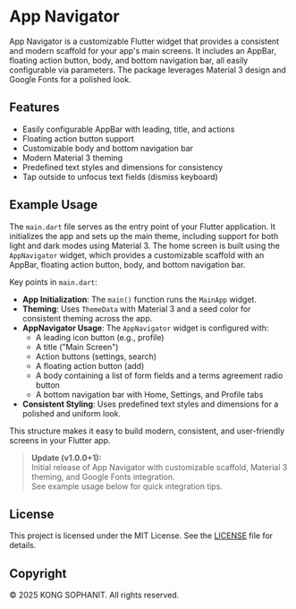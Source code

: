 <!--
This README describes the package. If you publish this package to pub.dev,
this README's contents appear on the landing page for your package.

For information about how to write a good package README, see the guide for
[writing package pages](https://dart.dev/tools/pub/writing-package-pages).

For general information about developing packages, see the Dart guide for
[creating packages](https://dart.dev/guides/libraries/create-packages)
and the Flutter guide for
[developing packages and plugins](https://flutter.dev/to/develop-packages).
-->

# App Navigator

App Navigator is a customizable Flutter widget that provides a consistent and modern scaffold for your app's main screens. It includes an AppBar, floating action button, body, and bottom navigation bar, all easily configurable via parameters. The package leverages Material 3 design and Google Fonts for a polished look.

## Features

- Easily configurable AppBar with leading, title, and actions
- Floating action button support
- Customizable body and bottom navigation bar
- Modern Material 3 theming
- Predefined text styles and dimensions for consistency
- Tap outside to unfocus text fields (dismiss keyboard)

## Example Usage

The `main.dart` file serves as the entry point of your Flutter application. It initializes the app and sets up the main theme, including support for both light and dark modes using Material 3. The home screen is built using the `AppNavigator` widget, which provides a customizable scaffold with an AppBar, floating action button, body, and bottom navigation bar.

Key points in `main.dart`:
- **App Initialization**: The `main()` function runs the `MainApp` widget.
- **Theming**: Uses `ThemeData` with Material 3 and a seed color for consistent theming across the app.
- **AppNavigator Usage**: The `AppNavigator` widget is configured with:
  - A leading icon button (e.g., profile)
  - A title ("Main Screen")
  - Action buttons (settings, search)
  - A floating action button (add)
  - A body containing a list of form fields and a terms agreement radio button
  - A bottom navigation bar with Home, Settings, and Profile tabs
- **Consistent Styling**: Uses predefined text styles and dimensions for a polished and uniform look.

This structure makes it easy to build modern, consistent, and user-friendly screens in your Flutter app.

> **Update (v1.0.0+1):**  
> Initial release of App Navigator with customizable scaffold, Material 3 theming, and Google Fonts integration.  
> See example usage below for quick integration tips.

## License

This project is licensed under the MIT License. See the [LICENSE](LICENSE) file for details.

## Copyright

&copy; 2025 KONG SOPHANIT. All rights reserved.

